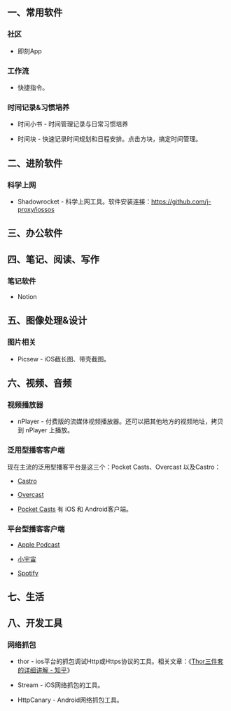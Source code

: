 



## 一、常用软件

### 社区

- 即刻App



### 工作流

- 快捷指令。


### 时间记录&习惯培养

- 时间小书 - 时间管理记录与日常习惯培养

- 时间块 - 快速记录时间规划和日程安排。点击方块，搞定时间管理。




## 二、进阶软件

### 科学上网

- Shadowrocket - 科学上网工具。软件安装连接：<https://github.com/j-proxy/iossos>


## 三、办公软件

## 四、笔记、阅读、写作

### 笔记软件

- Notion

## 五、图像处理&设计

### 图片相关

- Picsew - iOS截长图、带壳截图。

## 六、视频、音频

### 视频播放器

- nPlayer - 付费版的流媒体视频播放器。还可以把其他地方的视频地址，拷贝到 nPlayer 上播放。

### 泛用型播客客户端

现在主流的泛用型播客平台是这三个：Pocket Casts、Overcast 以及Castro：

- [Castro](https://castro.fm/)

- [Overcast](https://overcast.fm/)

- [Pocket Casts](https://www.pocketcasts.com/) 有 iOS 和 Android客户端。





### 平台型播客客户端

- [Apple Podcast](https://apps.apple.com/cn/app/apple-podcasts/id525463029)

- [小宇宙](https://www.xiaoyuzhoufm.com/)

- [Spotify](https://www.spotify.com/)


## 七、生活


## 八、开发工具


### 网络抓包

- thor - ios平台的抓包调试Http或Https协议的工具。相关文章：《[Thor三件套的详细讲解 - 知乎](https://zhuanlan.zhihu.com/p/91775490)》

- Stream - iOS网络抓包的工具。

- HttpCanary - Android网络抓包工具。
